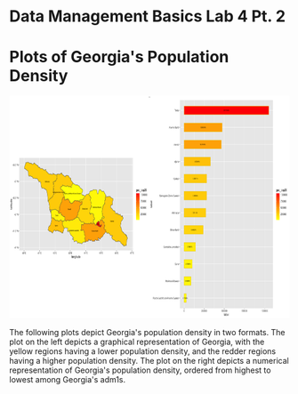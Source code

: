 # Data Management Basics Lab 4 Pt. 2

# Plots of Georgia's Population Density

<img src="georgia_comp.png" width="600" height="400" />

The following plots depict Georgia's population density in two formats. The plot on the left depicts a graphical representation of Georgia, with the yellow regions having a lower population density, and the redder regions having a higher population density. The plot on the right depicts a numerical representation of Georgia's population density, ordered from highest to lowest among Georgia's adm1s. 
